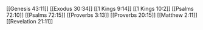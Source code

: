 [[Genesis 43:11]]
[[Exodus 30:34]]
[[1 Kings 9:14]]
[[1 Kings 10:2]]
[[Psalms 72:10]]
[[Psalms 72:15]]
[[Proverbs 3:13]]
[[Proverbs 20:15]]
[[Matthew 2:11]]
[[Revelation 21:11]]
